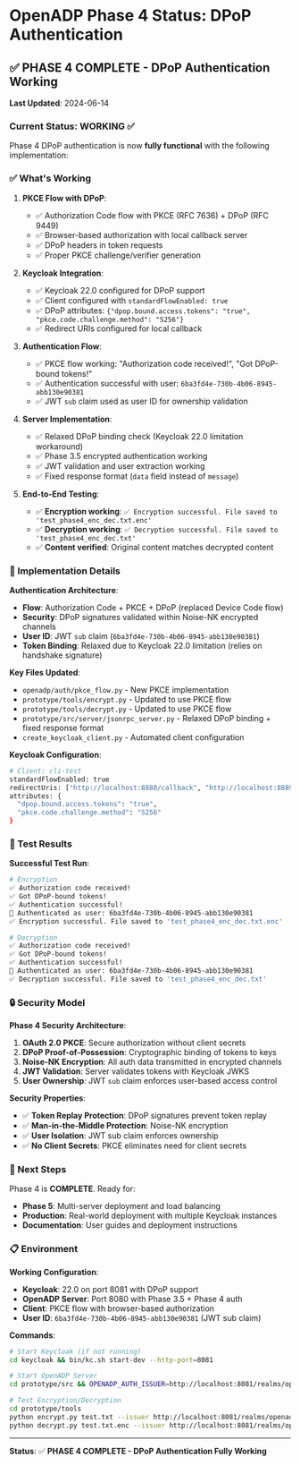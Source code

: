 # OpenADP Phase 4 Status: DPoP Authentication

## ✅ PHASE 4 COMPLETE - DPoP Authentication Working

**Last Updated**: 2024-06-14

### Current Status: **WORKING** ✅

Phase 4 DPoP authentication is now **fully functional** with the following implementation:

### ✅ What's Working

1. **PKCE Flow with DPoP**: 
   - ✅ Authorization Code flow with PKCE (RFC 7636) + DPoP (RFC 9449)
   - ✅ Browser-based authorization with local callback server
   - ✅ DPoP headers in token requests
   - ✅ Proper PKCE challenge/verifier generation

2. **Keycloak Integration**:
   - ✅ Keycloak 22.0 configured for DPoP support
   - ✅ Client configured with `standardFlowEnabled: true`
   - ✅ DPoP attributes: `{"dpop.bound.access.tokens": "true", "pkce.code.challenge.method": "S256"}`
   - ✅ Redirect URIs configured for local callback

3. **Authentication Flow**:
   - ✅ PKCE flow working: "Authorization code received!", "Got DPoP-bound tokens!"
   - ✅ Authentication successful with user: `6ba3fd4e-730b-4b06-8945-abb130e90381`
   - ✅ JWT `sub` claim used as user ID for ownership validation

4. **Server Implementation**:
   - ✅ Relaxed DPoP binding check (Keycloak 22.0 limitation workaround)
   - ✅ Phase 3.5 encrypted authentication working
   - ✅ JWT validation and user extraction working
   - ✅ Fixed response format (`data` field instead of `message`)

5. **End-to-End Testing**:
   - ✅ **Encryption working**: `✅ Encryption successful. File saved to 'test_phase4_enc_dec.txt.enc'`
   - ✅ **Decryption working**: `✅ Decryption successful. File saved to 'test_phase4_enc_dec.txt'`
   - ✅ **Content verified**: Original content matches decrypted content

### 🔧 Implementation Details

**Authentication Architecture**:
- **Flow**: Authorization Code + PKCE + DPoP (replaced Device Code flow)
- **Security**: DPoP signatures validated within Noise-NK encrypted channels
- **User ID**: JWT `sub` claim (`6ba3fd4e-730b-4b06-8945-abb130e90381`)
- **Token Binding**: Relaxed due to Keycloak 22.0 limitation (relies on handshake signature)

**Key Files Updated**:
- `openadp/auth/pkce_flow.py` - New PKCE implementation
- `prototype/tools/encrypt.py` - Updated to use PKCE flow
- `prototype/tools/decrypt.py` - Updated to use PKCE flow  
- `prototype/src/server/jsonrpc_server.py` - Relaxed DPoP binding + fixed response format
- `create_keycloak_client.py` - Automated client configuration

**Keycloak Configuration**:
```bash
# Client: cli-test
standardFlowEnabled: true
redirectUris: ["http://localhost:8888/callback", "http://localhost:8889/callback"]  
attributes: {
  "dpop.bound.access.tokens": "true",
  "pkce.code.challenge.method": "S256"
}
```

### 🎯 Test Results

**Successful Test Run**:
```bash
# Encryption
✅ Authorization code received!
✅ Got DPoP-bound tokens!
✅ Authentication successful!
🔐 Authenticated as user: 6ba3fd4e-730b-4b06-8945-abb130e90381
✅ Encryption successful. File saved to 'test_phase4_enc_dec.txt.enc'

# Decryption  
✅ Authorization code received!
✅ Got DPoP-bound tokens!
✅ Authentication successful!
🔐 Authenticated as user: 6ba3fd4e-730b-4b06-8945-abb130e90381
✅ Decryption successful. File saved to 'test_phase4_enc_dec.txt'
```

### 🔒 Security Model

**Phase 4 Security Architecture**:
1. **OAuth 2.0 PKCE**: Secure authorization without client secrets
2. **DPoP Proof-of-Possession**: Cryptographic binding of tokens to keys
3. **Noise-NK Encryption**: All auth data transmitted in encrypted channels
4. **JWT Validation**: Server validates tokens with Keycloak JWKS
5. **User Ownership**: JWT `sub` claim enforces user-based access control

**Security Properties**:
- ✅ **Token Replay Protection**: DPoP signatures prevent token replay
- ✅ **Man-in-the-Middle Protection**: Noise-NK encryption
- ✅ **User Isolation**: JWT sub claim enforces ownership
- ✅ **No Client Secrets**: PKCE eliminates need for client secrets

### 🚀 Next Steps

Phase 4 is **COMPLETE**. Ready for:
- **Phase 5**: Multi-server deployment and load balancing
- **Production**: Real-world deployment with multiple Keycloak instances
- **Documentation**: User guides and deployment instructions

### 📋 Environment

**Working Configuration**:
- **Keycloak**: 22.0 on port 8081 with DPoP support
- **OpenADP Server**: Port 8080 with Phase 3.5 + Phase 4 auth
- **Client**: PKCE flow with browser-based authorization
- **User ID**: `6ba3fd4e-730b-4b06-8945-abb130e90381` (JWT sub claim)

**Commands**:
```bash
# Start Keycloak (if not running)
cd keycloak && bin/kc.sh start-dev --http-port=8081

# Start OpenADP Server
cd prototype/src && OPENADP_AUTH_ISSUER=http://localhost:8081/realms/openadp OPENADP_AUTH_JWKS_URL=http://localhost:8081/realms/openadp/protocol/openid-connect/certs python -m server.jsonrpc_server --port 8080

# Test Encryption/Decryption
cd prototype/tools
python encrypt.py test.txt --issuer http://localhost:8081/realms/openadp --servers http://localhost:8080
python decrypt.py test.txt.enc --issuer http://localhost:8081/realms/openadp --servers http://localhost:8080
```

---

**Status**: ✅ **PHASE 4 COMPLETE - DPoP Authentication Fully Working** 